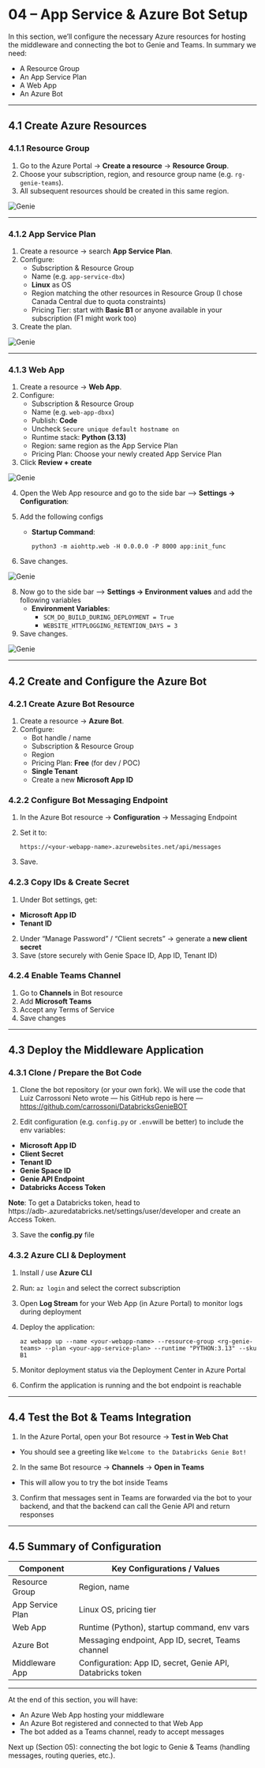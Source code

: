 # 04 – App Service & Azure Bot Setup

In this section, we’ll configure the necessary Azure resources for hosting the middleware and connecting the bot to Genie and Teams. 
In summary we need:

- A Resource Group
- An App Service Plan
- A Web App
- An Azure Bot

---

## 4.1 Create Azure Resources

### 4.1.1 Resource Group  
1. Go to the Azure Portal → **Create a resource** → **Resource Group**.  
2. Choose your subscription, region, and resource group name (e.g. `rg-genie-teams`).  
3. All subsequent resources should be created in this same region.


![Genie](img/genie-rg.png)

---

### 4.1.2 App Service Plan  
1. Create a resource → search **App Service Plan**.  
2. Configure:
   - Subscription & Resource Group  
   - Name (e.g. `app-service-dbx`)  
   - **Linux** as OS  
   - Region matching the other resources in Resource Group (I chose Canada Central due to quota constraints)
   - Pricing Tier: start with **Basic B1** or anyone available in your subscription (F1 might work too) 
3. Create the plan.

![Genie](img/genie-rg1.png)

---

### 4.1.3 Web App  
1. Create a resource → **Web App**.  
2. Configure:
   - Subscription & Resource Group  
   - Name (e.g. `web-app-dbxx`)  
   - Publish: **Code**
   - Uncheck `Secure unique default hostname on`
   - Runtime stack: **Python (3.13)**  
   - Region: same region as the App Service Plan
   - Pricing Plan: Choose your newly created App Service Plan
3. Click **Review + create**

![Genie](img/genie-rg2.png)
   
4. Open the Web App resource and go to the side bar --> **Settings → Configuration**:
5. Add the following configs
   
   - **Startup Command**:  
     ```
     python3 -m aiohttp.web -H 0.0.0.0 -P 8000 app:init_func
     ```
7. Save changes.

![Genie](img/genie-rg3.png)

   
8. Now go to the side bar --> **Settings → Environment values** and add the following variables
   - **Environment Variables**:
     - `SCM_DO_BUILD_DURING_DEPLOYMENT = True`
     - `WEBSITE_HTTPLOGGING_RETENTION_DAYS = 3`
9. Save changes.

![Genie](img/genie-rg4.png)

---

## 4.2 Create and Configure the Azure Bot

### 4.2.1 Create Azure Bot Resource  
1. Create a resource → **Azure Bot**.  
2. Configure:
   - Bot handle / name  
   - Subscription & Resource Group  
   - Region  
   - Pricing Plan: **Free** (for dev / POC)  
   - **Single Tenant**  
   - Create a new **Microsoft App ID**  

### 4.2.2 Configure Bot Messaging Endpoint  
1. In the Azure Bot resource → **Configuration** → Messaging Endpoint  
2. Set it to:

   `https://<your-webapp-name>.azurewebsites.net/api/messages`
   
4. Save.

### 4.2.3 Copy IDs & Create Secret  
1. Under Bot settings, get:
- **Microsoft App ID**  
- **Tenant ID**  
2. Under “Manage Password” / “Client secrets” → generate a **new client secret**  
3. Save (store securely with Genie Space ID, App ID, Tenant ID)

### 4.2.4 Enable Teams Channel  
1. Go to **Channels** in Bot resource  
2. Add **Microsoft Teams**  
3. Accept any Terms of Service  
4. Save changes

---

## 4.3 Deploy the Middleware Application

### 4.3.1 Clone / Prepare the Bot Code  
1. Clone the bot repository (or your own fork).
We will use the code that Luiz Carrossoni Neto wrote — his GitHub repo is here — https://github.com/carrossoni/DatabricksGenieBOT

2. Edit configuration (e.g. `config.py` or `.env`will be better) to include the env variables:
   
- **Microsoft App ID**  
- **Client Secret**  
- **Tenant ID**  
- **Genie Space ID**  
- **Genie API Endpoint**  
- **Databricks Access Token**

**Note**: To get a Databricks token, head to https://adb-<yourhost>.azuredatabricks.net/settings/user/developer and create an Access Token.

3. Save the **config.py** file

### 4.3.2 Azure CLI & Deployment  
1. Install / use **Azure CLI**  
2. Run: `az login` and select the correct subscription  
3. Open **Log Stream** for your Web App (in Azure Portal) to monitor logs during deployment  
4. Deploy the application:

   `az webapp up --name <your-webapp-name> --resource-group <rg-genie-teams> --plan <your-app-service-plan> --runtime "PYTHON:3.13" --sku B1`

5. Monitor deployment status via the Deployment Center in Azure Portal  
6. Confirm the application is running and the bot endpoint is reachable

---

## 4.4 Test the Bot & Teams Integration

1. In the Azure Portal, open your Bot resource → **Test in Web Chat**  
- You should see a greeting like `Welcome to the Databricks Genie Bot!`  
2. In the same Bot resource → **Channels** → **Open in Teams**  
- This will allow you to try the bot inside Teams  
3. Confirm that messages sent in Teams are forwarded via the bot to your backend, and that the backend can call the Genie API and return responses  

---

## 4.5 Summary of Configuration

| Component        | Key Configurations / Values |
|------------------|------------------------------|
| Resource Group   | Region, name                 |
| App Service Plan | Linux OS, pricing tier       |
| Web App          | Runtime (Python), startup command, env vars |
| Azure Bot        | Messaging endpoint, App ID, secret, Teams channel |
| Middleware App   | Configuration: App ID, secret, Genie API, Databricks token |

---

At the end of this section, you will have:
- An Azure Web App hosting your middleware  
- An Azure Bot registered and connected to that Web App  
- The bot added as a Teams channel, ready to accept messages  

Next up (Section 05): connecting the bot logic to Genie & Teams (handling messages, routing queries, etc.).  

